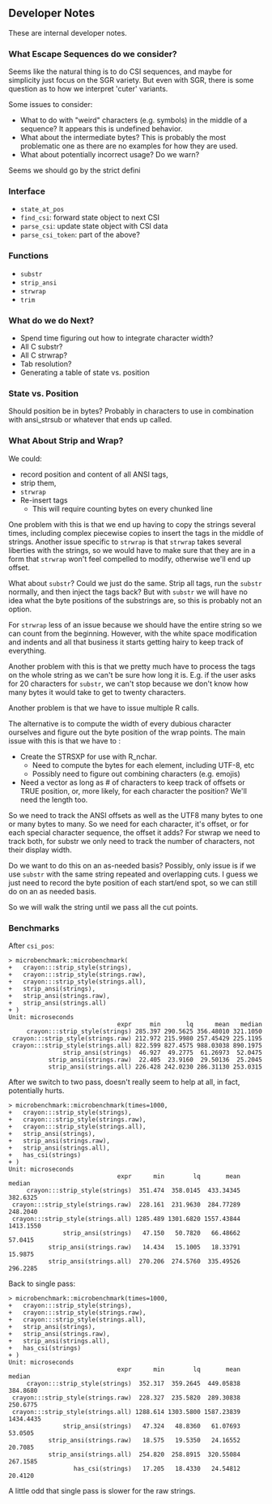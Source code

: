 ## Developer Notes

These are internal developer notes.

### What Escape Sequences do we consider?

Seems like the natural thing is to do CSI sequences, and maybe for simplicity
just focus on the SGR variety.  But even with SGR, there is some question as to
how we interpret 'cuter' variants.

Some issues to consider:

* What to do with "weird" characters (e.g. symbols) in the middle of a sequence?
  It appears this is undefined behavior.
* What about the intermediate bytes?  This is probably the most problematic one
  as there are no examples for how they are used.
* What about potentially incorrect usage?  Do we warn?

Seems we should go by the strict defini

### Interface

* `state_at_pos`
* `find_csi`: forward state object to next CSI
* `parse_csi`: update state object with CSI data
* `parse_csi_token`: part of the above?

### Functions

* `substr`
* `strip_ansi`
* `strwrap`
* `trim`

### What do we do Next?

* Spend time figuring out how to integrate character width?
* All C substr?
* All C strwrap?
* Tab resolution?
* Generating a table of state vs. position

### State vs. Position

Should position be in bytes?  Probably in characters to use in combination with
ansi_strsub or whatever that ends up called.

### What About Strip and Wrap?

We could:

* record position and content of all ANSI tags,
* strip them,
* `strwrap`
* Re-insert tags
    * This will require counting bytes on every chunked line

One problem with this is that we end up having to copy the strings several
times, including complex piecewise copies to insert the tags in the middle of
strings. Another issue specific to `strwrap` is that `strwrap` takes several
liberties with the strings, so we would have to make sure that they are in a
form that `strwrap` won't feel compelled to modify, otherwise we'll end up
offset.

What about `substr`?  Could we just do the same.  Strip all tags, run the
`substr` normally, and then inject the tags back?  But with `substr` we will
have no idea what the byte positions of the substrings are, so this is probably
not an option.

For `strwrap` less of an issue because we should have the entire string so we
can count from the beginning.  However, with the white space modification and
indents and all that business it starts getting hairy to keep track of
everything.

Another problem with this is that we pretty much have to process the tags on the
whole string as we can't be sure how long it is.  E.g. if the user asks for 20
characters for `substr`, we can't stop because we don't know how many bytes it
would take to get to twenty characters.

Another problem is that we have to issue multiple R calls.

The alternative is to compute the width of every dubious character ourselves and
figure out the byte position of the wrap points.  The main issue with this is
that we have to :

* Create the STRSXP for use with R_nchar.
    * Need to compute the bytes for each element, including UTF-8, etc
    * Possibly need to figure out combining characters (e.g. emojis)
* Need a vector as long as # of characters to keep track of offsets or TRUE
  position, or, more likely, for each character the position?  We'll need the
  length too.

So we need to track the ANSI offsets as well as the UTF8 many bytes to one or
many bytes to many.  So we need for each character, it's offset, or for each
special character sequence, the offset it adds?  For stwrap we need to track
both, for substr we only need to track the number of characters, not their
display width.

Do we want to do this on an as-needed basis?  Possibly, only issue is if we use
`substr` with the same string repeated and overlapping cuts.  I guess we just
need to record the byte position of each start/end spot, so we can still do on
an as needed basis.

So we will walk the string until we pass all the cut points.

### Benchmarks

After `csi_pos`:

```
> microbenchmark::microbenchmark(
+   crayon:::strip_style(strings),
+   crayon:::strip_style(strings.raw),
+   crayon:::strip_style(strings.all),
+   strip_ansi(strings),
+   strip_ansi(strings.raw),
+   strip_ansi(strings.all)
+ )
Unit: microseconds
                              expr     min       lq      mean   median
     crayon:::strip_style(strings) 285.397 290.5625 356.48010 321.1050
 crayon:::strip_style(strings.raw) 212.972 215.9980 257.45429 225.1195
 crayon:::strip_style(strings.all) 822.599 827.4575 988.03038 890.1975
               strip_ansi(strings)  46.927  49.2775  61.26973  52.0475
           strip_ansi(strings.raw)  22.405  23.9160  29.50136  25.2045
           strip_ansi(strings.all) 226.428 242.0230 286.31130 253.0315
```

After we switch to two pass, doesn't really seem to help at all, in fact,
potentially hurts.

```
> microbenchmark::microbenchmark(times=1000,
+   crayon:::strip_style(strings),
+   crayon:::strip_style(strings.raw),
+   crayon:::strip_style(strings.all),
+   strip_ansi(strings),
+   strip_ansi(strings.raw),
+   strip_ansi(strings.all),
+   has_csi(strings)
+ )
Unit: microseconds
                              expr      min        lq       mean    median
     crayon:::strip_style(strings)  351.474  358.0145  433.34345  382.6325
 crayon:::strip_style(strings.raw)  228.161  231.9630  284.77289  248.2040
 crayon:::strip_style(strings.all) 1285.489 1301.6820 1557.43844 1413.1550
               strip_ansi(strings)   47.150   50.7820   66.48662   57.0415
           strip_ansi(strings.raw)   14.434   15.1005   18.33791   15.9875
           strip_ansi(strings.all)  270.206  274.5760  335.49526  296.2285
```

Back to single pass:

```
> microbenchmark::microbenchmark(times=1000,
+   crayon:::strip_style(strings),
+   crayon:::strip_style(strings.raw),
+   crayon:::strip_style(strings.all),
+   strip_ansi(strings),
+   strip_ansi(strings.raw),
+   strip_ansi(strings.all),
+   has_csi(strings)
+ )
Unit: microseconds
                              expr      min        lq       mean    median
     crayon:::strip_style(strings)  352.317  359.2645  449.05838  384.8680
 crayon:::strip_style(strings.raw)  228.327  235.5820  289.30838  250.6775
 crayon:::strip_style(strings.all) 1288.614 1303.5800 1587.23839 1434.4435
               strip_ansi(strings)   47.324   48.8360   61.07693   53.0505
           strip_ansi(strings.raw)   18.575   19.5350   24.16552   20.7085
           strip_ansi(strings.all)  254.820  258.8915  320.55084  267.1585
                  has_csi(strings)   17.205   18.4330   24.54812   20.4120
```

A little odd that single pass is slower for the raw strings.
